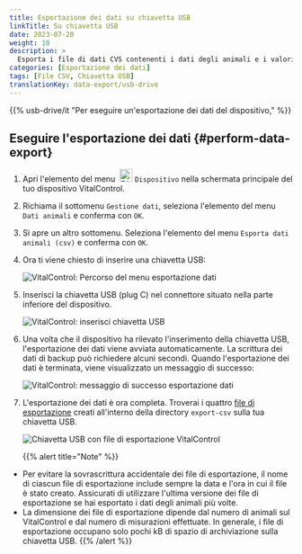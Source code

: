 ```yaml
---
title: Esportazione dei dati su chiavetta USB
linkTitle: Su chiavetta USB
date: 2023-07-20
weight: 10
description: >
  Esporta i file di dati CVS contenenti i dati degli animali e i valori di misurazione memorizzati sul dispositivo VitalControl su una chiavetta USB.
categories: [Esportazione dei dati]
tags: [File CSV, Chiavetta USB]
translationKey: data-export/usb-drive
---
```

{{% usb-drive/it "Per eseguire un'esportazione dei dati del dispositivo," %}}

## Eseguire l'esportazione dei dati {#perform-data-export}	

1. Apri l'elemento del menu &nbsp;<img src="/icons/device.svg" width="23" align="bottom" alt="Dispositivo" /> `Dispositivo` nella schermata principale del tuo dispositivo VitalControl.

2. Richiama il sottomenu `Gestione dati`, seleziona l'elemento del menu `Dati animali` e conferma con `OK`.

3. Si apre un altro sottomenu. Seleziona l'elemento del menu `Esporta dati animali (csv)` e conferma con `OK`.

4. Ora ti viene chiesto di inserire una chiavetta USB:

   ![VitalControl: Percorso del menu esportazione dati](../images/data-export.png "Richiama esportazione dati")

5. Inserisci la chiavetta USB (plug C) nel connettore situato nella parte inferiore del dispositivo.

   ![VitalControl: inserisci chiavetta USB](/images/firmware/update/plug-in-dual-usb-stick.svg "Inserisci chiavetta USB")

6. Una volta che il dispositivo ha rilevato l'inserimento della chiavetta USB, l'esportazione dei dati viene avviata automaticamente. La scrittura dei dati di backup può richiedere alcuni secondi. Quando l'esportazione dei dati è terminata, viene visualizzato un messaggio di successo:

   ![VitalControl: messaggio di successo esportazione dati](../images/success-data-export.png "Successo esportazione dati")

7. L'esportazione dei dati è ora completa. Troverai i quattro [file di esportazione](../export-files/) creati all'interno della directory `export-csv` sulla tua chiavetta USB.

   ![Chiavetta USB con file di esportazione VitalControl](../images/export-files.png "File di esportazione su chiavetta USB")

   {{% alert title="Note" %}}
  - Per evitare la sovrascrittura accidentale dei file di esportazione, il nome di ciascun file di esportazione include sempre la data e l'ora in cui il file è stato creato. Assicurati di utilizzare l'ultima versione dei file di esportazione se hai esportato i dati degli animali più volte.
  - La dimensione dei file di esportazione dipende dal numero di animali sul VitalControl e dal numero di misurazioni effettuate. In generale, i file di esportazione occupano solo pochi kB di spazio di archiviazione sulla chiavetta USB.
   {{% /alert %}}
